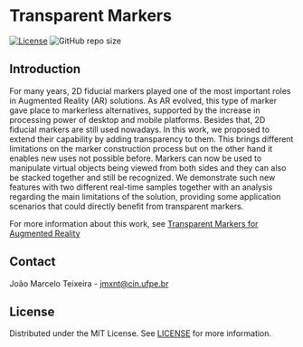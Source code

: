 # Transparent Markers

[![License](https://img.shields.io/badge/license-MIT-yellow.svg)](LICENSE)
![GitHub repo size](https://img.shields.io/github/repo-size/voxarlabs/Transparent-Markers)

## Introduction

For many years, 2D fiducial markers played one of the most important roles in Augmented Reality (AR) solutions. As AR evolved, this type of marker gave place to markerless alternatives, supported by the increase in processing power of desktop and mobile platforms. Besides that, 2D fiducial markers are still used nowadays. In this work, we proposed to extend their capability by adding transparency to them. This brings different limitations on the marker construction process but on the other hand it enables new uses not possible before. Markers can now be used to manipulate virtual objects being viewed from both sides and they can also be stacked together and still be recognized. We demonstrate such new features with two different real-time samples together with an analysis regarding the main limitations of the solution, providing some application scenarios that could directly benefit from transparent markers.

For more information about this work, see [Transparent Markers for Augmented Reality](https://www.youtube.com/watch?v=VnefAyRYSWg&ab_channel=VoxarLabs)

## Contact

João Marcelo Teixeira - jmxnt@cin.ufpe.br

## License

Distributed under the MIT License. See [LICENSE](https://github.com/voxarlabs/Transparent-Markers/blob/main/LICENSE) for more information.
